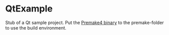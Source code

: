 # QtExample

Stub of a Qt sample project. Put the [Premake4 binary](https://premake.github.io/download.html) to the premake-folder to use the build environment.
